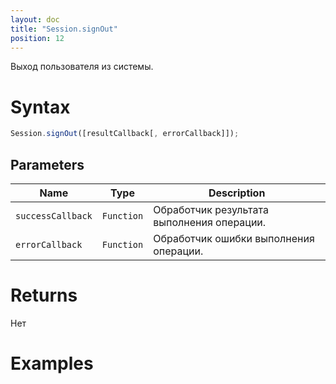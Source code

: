 ```yaml
---
layout: doc
title: "Session.signOut"
position: 12
---
```


Выход пользователя из системы.

# Syntax

```js
Session.signOut([resultCallback[, errorCallback]]);
```

## Parameters

|Name|Type|Description|
|----|----|-----------|
|`successCallback`|`Function`|Обработчик результата выполнения операции.|
|`errorCallback`|`Function`|Обработчик ошибки выполнения операции.|

# Returns

Нет

# Examples

